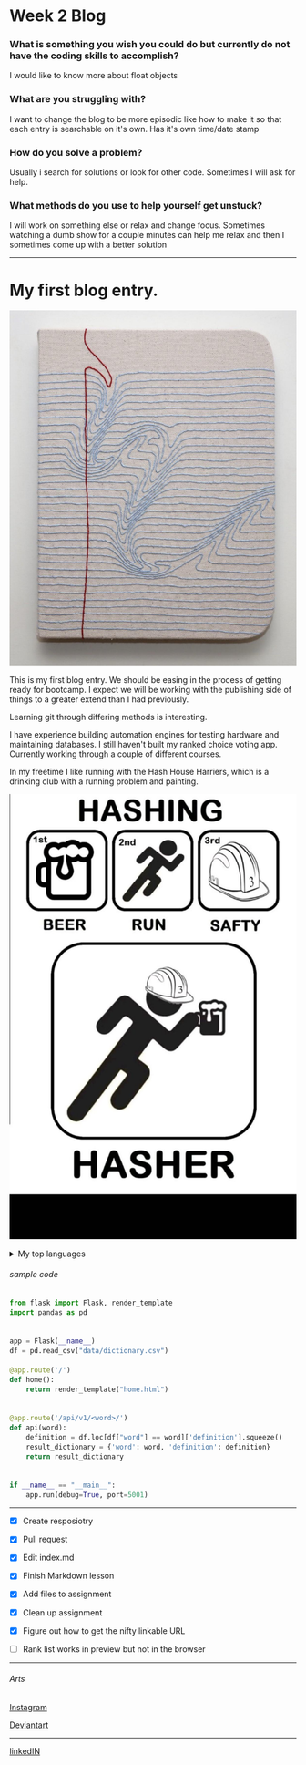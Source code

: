 <html lang="en">
<head>
<meta charset="utf-8">
<link rel="stylesheet" href="style.css">

</head>
<body>
<h1>Week 2 Blog</h1>
<h3>What is something you wish you could do but currently do not have the coding skills to accomplish?</h3>

<p id="p1"> I would like to know more about float objects</p>

<h3>What are you struggling with?</h3>

<p id="p1">I want to change the blog to be more episodic like how to make it so that each entry is searchable on it's own. Has it's own time/date stamp<p>

<h3>How do you solve a problem? </h3>

<p id="p1">Usually i search for solutions or look for other code. Sometimes I will ask for help.</p>

<h3>What methods do you use to help yourself get unstuck? </h3>
<p id="p1">I will work on something else or relax and change focus. Sometimes watching a dumb show for a couple minutes can help me relax and then I sometimes come up with a better solution</p>



---

<h1>My first blog entry.</h1>

![paper image](/img/PIC.jpg)

This is my first blog entry. We should be easing in the process of getting ready for bootcamp. I expect we will be working with the publishing side of things to a greater extend than I had previously. 

Learning git through differing methods is interesting. 

I have experience building automation engines for testing hardware and maintaining databases. I still haven't built my ranked choice voting app. Currently working through a couple of different courses.

In my freetime I like running with the Hash House Harriers, which is a drinking club with a running problem and painting.

![paper image](/img/hashbasics.jpg)


<details>
<summary>My top languages</summary>
  
| Rank | Languages |
|-----:|-----------|
|     1| Python    |
|     2| SQL       |
|     3| Javascript|
|     4| PHP       |

</details>

<h6>sample code</h6> 

``` python
from flask import Flask, render_template
import pandas as pd


app = Flask(__name__)
df = pd.read_csv("data/dictionary.csv")

@app.route('/')
def home():
    return render_template("home.html")


@app.route('/api/v1/<word>/')
def api(word):
    definition = df.loc[df["word"] == word]['definition'].squeeze()
    result_dictionary = {'word': word, 'definition': definition}
    return result_dictionary


if __name__ == "__main__":
    app.run(debug=True, port=5001)
```
---
- [x] Create resposiotry
- [x] Pull request
- [x] Edit index.md
- [x] Finish Markdown lesson
- [x] Add files to assignment
- [x] Clean up assignment
- [x] Figure out how to get the nifty linkable URL
- [ ] Rank list works in preview but not in the browser


---
<h6>Arts</h6>

[Instagram](https://www.instagram.com/mcdonnell.eoin/)

[Deviantart](https://www.deviantart.com/aliramojo)

---

[linkedIN](https://www.linkedin.com/in/eoin-mcdonnell-01078923/)

</body>
</html>